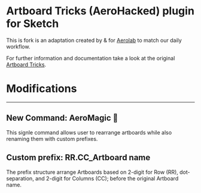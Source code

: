 # Artboard Tricks (AeroHacked) plugin for Sketch

This is fork is an adaptation created by & for <a href="https://aerolab.co/">Aerolab</a> to match our daily workflow.

For further information and documentation take a look at the original <a href="https://github.com/romannurik/Sketch-ArtboardTricks">Artboard Tricks</a>.

# Modifications

---

## New Command: AeroMagic 🎈

This signle command allows user to rearrange artboards while also renaming them with custom prefixes.

## Custom prefix: RR\.CC\_Artboard name

The prefix structure arrange Artboards based on 2-digit for Row (RR), dot-separation, and 2-digit for Columns (CC); before the original Artboard name.